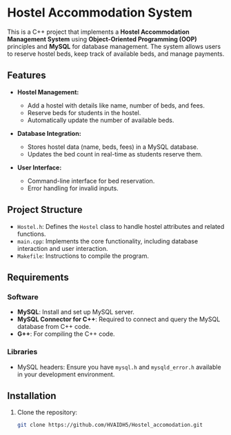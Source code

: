 # Hostel Accommodation System

This is a C++ project that implements a **Hostel Accommodation Management System** using **Object-Oriented Programming (OOP)** principles and **MySQL** for database management. The system allows users to reserve hostel beds, keep track of available beds, and manage payments.

## Features

- **Hostel Management:**
  - Add a hostel with details like name, number of beds, and fees.
  - Reserve beds for students in the hostel.
  - Automatically update the number of available beds.
  
- **Database Integration:**
  - Stores hostel data (name, beds, fees) in a MySQL database.
  - Updates the bed count in real-time as students reserve them.

- **User Interface:**
  - Command-line interface for bed reservation.
  - Error handling for invalid inputs.

## Project Structure

- `Hostel.h`: Defines the `Hostel` class to handle hostel attributes and related functions.
- `main.cpp`: Implements the core functionality, including database interaction and user interaction.
- `Makefile`: Instructions to compile the program.

## Requirements

### Software

- **MySQL**: Install and set up MySQL server.
- **MySQL Connector for C++**: Required to connect and query the MySQL database from C++ code.
- **G++**: For compiling the C++ code.

### Libraries

- MySQL headers: Ensure you have `mysql.h` and `mysqld_error.h` available in your development environment.

## Installation

1. Clone the repository:
   ```bash
   git clone https://github.com/HVAIDH5/Hostel_accomodation.git

